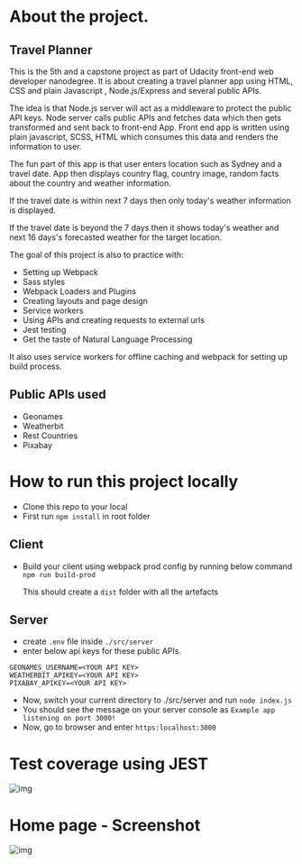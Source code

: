 # About the project.
## Travel Planner

This is the 5th and a capstone project as part of Udacity front-end web developer nanodegree. It is about creating a travel planner app using HTML, CSS and plain Javascript , Node.js/Express and several public APIs.

The idea is that Node.js server will act as a middleware to protect the public API keys. Node server calls public APIs and fetches data which then gets transformed and sent back to front-end App. Front end app is written using plain javascript, SCSS, HTML which consumes this data and renders the information to user.

The fun part of this app is that user enters location such as Sydney and a travel date. App then displays country flag, country image, random facts about the country and weather information.

If the travel date is within next 7 days then only today's weather information is displayed.

If the travel date is beyond the 7 days then it shows today's weather and next 16 days's forecasted weather for the target location.

The goal of this project is also to practice with:
- Setting up Webpack
- Sass styles
- Webpack Loaders and Plugins
- Creating layouts and page design
- Service workers
- Using APIs and creating requests to external urls
- Jest testing
- Get the taste of Natural Language Processing

It also uses service workers for offline caching and webpack for setting up build process.

## Public APIs used
- Geonames
- Weatherbit
- Rest Countries
- Pixabay


# How to run this project locally

- Clone this repo to your local
- First run `npm install` in root folder

## Client
- Build your client using webpack prod config by running below command
  `npm run build-prod`

  This should create a `dist` folder with all the artefacts

## Server
- create `.env` file inside `./src/server`
- enter below api keys for these public APIs.
```
GEONAMES_USERNAME=<YOUR API KEY>
WEATHERBIT_APIKEY=<YOUR API KEY>
PIXABAY_APIKEY=<YOUR API KEY>

```
- Now, switch your current directory to ./src/server and run `node index.js`
- You should see the message on your server console as
`Example app listening on port 3000!`
- Now, go to browser and enter `https:localhost:3000`

# Test coverage using JEST

![img](https://github.com/dilipagheda/travelplanner-js/blob/master/screenshots/jest_test_report.PNG)


# Home page - Screenshot

![img](https://github.com/dilipagheda/travelplanner-js/blob/master/screenshots/travel_app_demo.gif)
